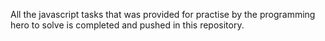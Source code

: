 All the javascript tasks that was provided for practise by the programming hero to solve is completed and pushed in this repository.
